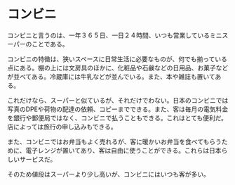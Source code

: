 ﻿# コンビニ

コンビニと言うのは、一年３６５日、一日２４時間、いつも営業しているミニスーパーのことである。

コンビニの特徴は、狭いスペースに日常生活に必要なものが、何でも揃っている点にある。棚の上には文房具のほかに、化粧品や石鹸などの日用品、お菓子などが並べてある。冷蔵庫には牛乳などが並んでいる。また、本や雑誌も置いてある。

これだけなら、スーパーと似ているが、それだけでわない。日本のコンビニでは写真のDPEや荷物の配達の依頼、コピーまでできる。また、客は毎月の電気料金を銀行や郵便局ではなく、コンビニで払うこともできる。これはとても便利だ。店によっては旅行の申し込みもできる。

また、コンビニではお弁当もよく売れるが、客に暖かいお弁当を食べてもらうために、電子レンジが置いてあり、客は自由に使うことができる。これらは日本らしいサービスだ。

そのため値段はスーパーより少し高いが、コンビニにはいつも客が多い。